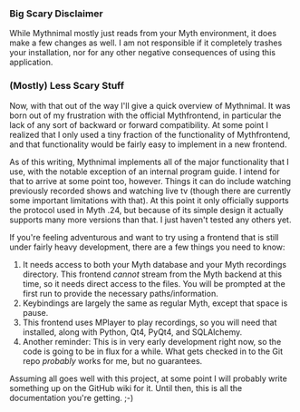 ### Big Scary Disclaimer ###
While Mythnimal mostly just reads from your Myth environment, it does make a few changes as well.  I am not responsible if it completely trashes your installation, nor for any other negative consequences of using this application.

### (Mostly) Less Scary Stuff ###
Now, with that out of the way I'll give a quick overview of Mythnimal.  It was born out of my frustration with the official Mythfrontend, in particular the lack of any sort of backward or forward compatibility.  At some point I realized that I only used a tiny fraction of the functionality of Mythfrontend, and that functionality would be fairly easy to implement in a new frontend.

As of this writing, Mythnimal implements all of the major functionality that I use, with the notable exception of an internal program guide.  I intend for that to arrive at some point too, however.  Things it can do include watching previously recorded shows and watching live tv (though there are currently some important limitations with that).  At this point it only officially supports the protocol used in Myth .24, but because of its simple design it actually supports many more versions than that.  I just haven't tested any others yet.

If you're feeling adventurous and want to try using a frontend that is still under fairly heavy development, there are a few things you need to know:
1. It needs access to both your Myth database and your Myth recordings directory.  This frontend _cannot_ stream from the Myth backend at this time, so it needs direct access to the files.  You will be prompted at the first run to provide the necessary paths/information.
2. Keybindings are largely the same as regular Myth, except that space is pause.
3. This frontend uses MPlayer to play recordings, so you will need that installed, along with Python, Qt4, PyQt4, and SQLAlchemy.
4. Another reminder: This is in very early development right now, so the code is going to be in flux for a while.  What gets checked in to the Git repo _probably_ works for me, but no guarantees.

Assuming all goes well with this project, at some point I will probably write something up on the GitHub wiki for it.  Until then, this is all the documentation you're getting. ;-)